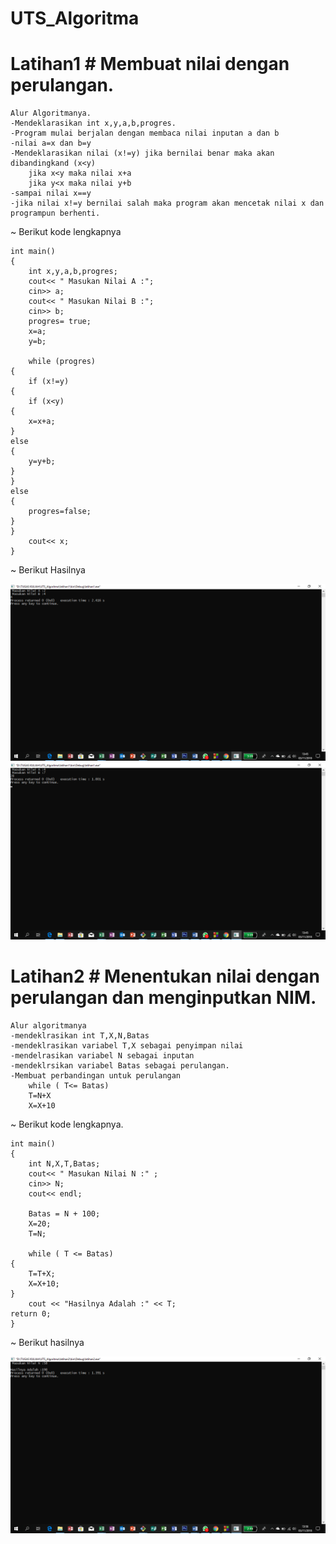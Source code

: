 # UTS_Algoritma

# Latihan1 # Membuat nilai dengan perulangan.

	Alur Algoritmanya.
	-Mendeklarasikan int x,y,a,b,progres.
	-Program mulai berjalan dengan membaca nilai inputan a dan b
	-nilai a=x dan b=y
	-Mendeklarasikan nilai (x!=y) jika bernilai benar maka akan dibandingkand (x<y)
		jika x<y maka nilai x+a
		jika y<x maka nilai y+b
	-sampai nilai x==y
	-jika nilai x!=y bernilai salah maka program akan mencetak nilai x dan programpun berhenti.

~ Berikut kode lengkapnya

	int main()
	{
		int x,y,a,b,progres;
		cout<< " Masukan Nilai A :";
		cin>> a;
		cout<< " Masukan Nilai B :";
		cin>> b;
		progres= true;
		x=a;
		y=b;
	    
		while (progres)
	{
		if (x!=y)
	{
		if (x<y)
	{
		x=x+a;
	}
	else
	{
		y=y+b;
	}
	}
	else
	{
		progres=false;
	}
	}
		cout<< x;
	}

~ Berikut Hasilnya

![img](https://github.com/zahira12/UTS_Algoritma/blob/master/latihan1/hasil1screenshot.png)
![img](https://github.com/zahira12/UTS_Algoritma/blob/master/latihan1/hasil2screenshot.png)

# Latihan2 # Menentukan nilai dengan perulangan dan menginputkan NIM.

	Alur algoritmanya
	-mendeklrasikan int T,X,N,Batas
	-mendeklrasikan variabel T,X sebagai penyimpan nilai
	-mendelrasikan variabel N sebagai inputan
	-mendeklrsikan variabel Batas sebagai perulangan.
	-Membuat perbandingan untuk perulangan 
		while ( T<= Batas)
		T=N+X
		X=X+10

~ Berikut kode lengkapnya.

	int main()
	{
		int N,X,T,Batas;
		cout<< " Masukan Nilai N :" ;
		cin>> N;
		cout<< endl;

		Batas = N + 100;
		X=20;
		T=N;

		while ( T <= Batas)
	{
		T=T+X;
		X=X+10;
	}
		cout << "Hasilnya Adalah :" << T;
	return 0;
	}

~ Berikut hasilnya

![img](https://github.com/zahira12/UTS_Algoritma/blob/master/latihan2/hasil3screenshot.png)
